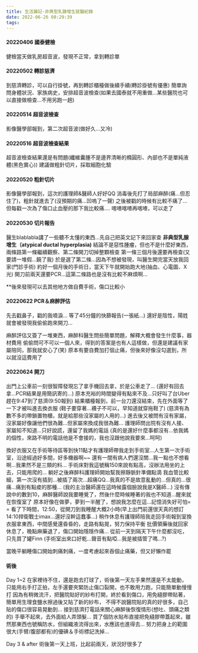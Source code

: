 ```yaml
---
title: 生活雜記-非典型乳腺增生就醫紀錄
date: 2022-06-26 08:29:39
tags:
---
```


#### 20220406 國泰健檢
健檢當天做乳房超音波，發現不正常，拿到轉診單
#### 20220502 轉診慈濟
到慈濟轉診，可以自行掛號，再到轉診櫃檯做後續手續(轉診掛號有優惠)
簡單詢問身體狀況、家族病史，安排超音波檢查(如果去國泰就不用重做...某些醫院也可以直接做檢查...不用另跑一趟)
#### 20220514 超音波檢查
影像醫學部報到，第二次超音波(做好久...又冷)
#### 20220516 超音波檢查結果
超音波檢查結果還是有問題(纖維囊腫不是邊界清晰的橢圓形、內部也不是單純液體(黑色實心))
建議做粗針切片，採取細胞化驗
#### 20220520 粗針切片
影像醫學部報到，這次的護理師&醫師人好好QQ
消毒後先打了局部麻醉(痛...但忍住了)，粗針就進去了(沒預期的痛...凹嗚了一聲)
之後被戳的時候有比較不痛了...但每戳一次為了傷口止血壓的那下我比較痛....
喀喳喀喳再喀喳，可以走了
#### 20220530 切片報告
醫生blablabla講了一些聽不太懂的東西...先自己把英文記下來回家查
**非典型乳腺增生（atypical ductal hyperplasia)**
結論不是惡性腫瘤，但也不是什麼好東西，兩條路第一條繼續觀察、第二條開刀切掉整顆檢查
第一條三個月後還要再檢查(又要請一堆假...饒了我)
於是選了第二條...因為不想被發現，叫醫生開完當天放我回家(門診手術)
約好一個月後的手術日，當天下午就開始跑大地(抽血、心電圖、X光)
開刀前兩天還要PCR...這第二條路也是沒有比較不麻煩啊...

**後來發現可以去其他地方做自費手術，傷口比較小
#### 20220622 PCR＆麻醉評估
先去戳鼻子，戳的我噴淚...
等了45分鐘的快篩報告(一張紙...)
還好是陰性，陽姓就會被發現我偷偷跑來開刀...

麻醉評估又簽了一堆東西，麻醉科醫生問些簡單問題，解釋大概會發生什麼事，器材費用
偷偷問可不可以一個人來，得到的答案是也有人這樣做，但還是建議有家屬陪同，那我就安心了(笑)
原本有要自費加打個止痛，但後來好像沒勾選到，所以就沒這費用了
#### 20220624 開刀
出門上公車前一刻很智障發現忘了拿手機回去拿，於是公車走了...
(還好有回去拿...PCR結果是用簡訊寄的...)
原本充裕的時間變得有點來不及...只好叫了台Uber趕在9:47到了慈濟(9:50報到)
結果櫃檯報到，前一台刀還沒結束，先在外面等了一下才被叫進去換衣服
(鞋子要穿著...襪子不可以，早知道就穿拖鞋了)
(慈濟有為數不多的帶鎖置物櫃，就是給那些沒家屬的人用的...)
進去後又被問有沒有家屬，沒家屬好像讓他們很為難...但家屬來換成我很為難...
護理師問出院有沒有人接、家屬知不知道...只好說謊，還留了我媽的電話
(真的是還好什麼事都沒有...依我媽的個性，來路不明的電話他是不會接的，我也沒跟他說我要來...呵呵)

換好衣服又在手術等待區等到快11點才有護理師帶我走到手術室...人生第一次手術室，沿途經過好多間，好多機器啊~~
還有一間有病人們還沒關...我一點也不想看啊...我果然不是三類的料...
手術床對我這號稱150來說有點高，沒辦法用坐的上去，只能用爬的...
躺好之後麻醉科護理師開始幫我擦靜脈針準備點滴
我血管比較細，第一次沒有插到...被插了兩次...超痛QQ...我真的不是故意亂動的...但真的...很痛...痛到有點痠的那種...
(我的主治醫師還在這時候露個臉說我是X醫師...)
沒有傳說中的數到10，麻醉醫師說我要睡覺了，然後什麼時候睡著的我也不知道...醒來就在恢復室了
原本好像在做夢，夢到一半醒了，想說我怎麼在這...記憶消失好可怕= =
看了下時間，12:50，從開刀到我睡醒大概2小時(早上出門前還很天真的想訂14:10捍衛戰士imax...還好沒幹這蠢事...)
稍作休息有護理師陪我走回手術報到室換衣服拿東西，中間感覺還昏昏的，走路有點晃，努力保持平衡
批價領藥後就回家休息了，晚點麻藥退了，傷口開始隱隱作痛...
從前一天到隔天下午什麼都沒吃，只先買了罐Finn
(手術室出來口好乾...聲音有點啞...我是被插管了嗎...?)

當晚平躺睡傷口開始刺痛刺痛，一度考慮起來吞個止痛藥，但又好懶作罷
#### 術後
Day 1~2
在家裡待不住，還是跑去打球了，術後第一天左手果然還是不太能動，只能用右手打正拍，左手還要夾緊防止傷口裂開，也不敢用力跑，只能簡單動慢慢打
因為有稍微流汗，把醫院貼好的紗布打開，終於看到傷口，用免縫膠帶貼著，簡單用生理食鹽水擦過後又貼了新的紗布，
不得不說醫院貼的真的好很多，自己貼的傷口很容易晃動到...
接到慈濟打電話來關心麻醉後恢復情形(想吐、頭痛之類的)
手舉不起來，去外面給人弄頭髮...
買了個防水貼布直接把免縫膠帶蓋起來，雖然那東西也號稱防水，但組織液流得出來，水應該也進得去...
努力把身上的範圍很大(手臂/腹部都有)的優碘＆手術標記洗掉...

Day 3 & after
術後第一天上班，比起前兩天，狀況好很多了

